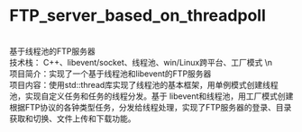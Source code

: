 # FTP_server_based_on_threadpoll
<br>基于线程池的FTP服务器    <br>技术栈： C++、libevent/socket、线程池、win/Linux跨平台、工厂模式 \n
<br>项目简介：实现了一个基于线程池和libevent的FTP服务器
<br>项目内容：使用std::thread库实现了线程池的基本框架，用单例模式创建线程池，实现自定义任务和任务的线程分发。基于 libevent和线程池，用工厂模式创建根据FTP协议的各钟类型任务，分发给线程处理，实现了FTP服务器的登录、目录获取和切换、文件上传和下载功能。
